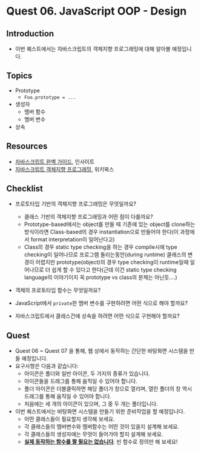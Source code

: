 # Quest 06. JavaScript OOP - Design


## Introduction
* 이번 퀘스트에서는 자바스크립트의 객체지향 프로그래밍에 대해 알아볼 예정입니다.

## Topics
* Prototype
  * `Foo.prototype = ...`
* 생성자
  * 멤버 함수
  * 멤버 변수
* 상속

## Resources
* [자바스크립트 완벽 가이드](http://www.yes24.com/24/Goods/8275120?Acode=101), 인사이트
* [자바스크립트 객체지향 프로그래밍](http://www.yes24.com/24/Goods/7276246?Acode=101), 위키북스

## Checklist
* 프로토타입 기반의 객체지향 프로그래밍은 무엇일까요?
  * 클래스 기반의 객체지향 프로그래밍과 어떤 점이 다를까요?
  * Prototype-based에서는 object를 만들 때 기존에 있는 object를 clone하는 방식이라면 Class-based의 경우 instantiation으로 만들어야 한다(이 과정에서 format interpretation이 일어난다고)
  * Class의 경우 static type checking을 하는 경우 compile시에 type checking이 일어나므로 프로그램 돌리는동안(during runtime) 클래스의 변경이 어렵지만 prototype(object)의 경우 type checking이 runtime일때 일어나므로 더 쉽게 할 수 있다고 한다(근데 이건 static type checking language의 이야기이지 꼭 prototype vs class의 문제는 아닌듯....) 
* 객체의 프로토타입 함수는 무엇일까요?

* JavaScript에서 `private`한 멤버 변수를 구현하려면 어떤 식으로 해야 할까요?

* 자바스크립트에서 클래스간에 상속을 하려면 어떤 식으로 구현해야 할까요?

## Quest
* Quest 06 ~ Quest 07 을 통해, 웹 상에서 동작하는 간단한 바탕화면 시스템을 만들 예정입니다.
* 요구사항은 다음과 같습니다:
  * 아이콘은 폴더와 일반 아이콘, 두 가지의 종류가 있습니다.
  * 아이콘들을 드래그를 통해 움직일 수 있어야 합니다.
  * 폴더 아이콘은 더블클릭하면 해당 폴더가 창으로 열리며, 열린 폴더의 창 역시 드래그를 통해 움직일 수 있어야 합니다.
  * 처음에는 세 개의 아이콘이 있으며, 그 중 두 개는 폴더입니다.
* 이번 퀘스트에서는 바탕화면 시스템을 만들기 위한 준비작업을 할 예정입니다.
  * 어떤 클래스들이 필요할지 생각해 보세요.
  * 각 클래스들의 멤버변수와 멤버함수는 어떤 것이 있을지 설계해 보세요.
  * 각 클래스들의 생성자에는 무엇이 들어가야 할지 설계해 보세요.
  * <u>**실제 동작하는 함수를 짤 필요는 없습니다**</u>. 빈 함수로 정의만 해 보세요!
